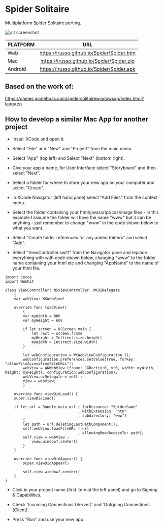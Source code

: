 # Spider Solitaire

Multiplatform Spider Solitaire porting.

![alt screenshot](https://raw.githubusercontent.com/lrusso/Spider/master/Spider.png)

| PLATFORM  | URL
| :------------ |:---------------:|
| Web | https://lrusso.github.io/Spider/Spider.htm
| Mac | https://lrusso.github.io/Spider/Spider.zip
| Android | https://lrusso.github.io/Spider/Spider.apk

## Based on the work of:

https://games.gameboss.com/spidersolitairewindowsxp/index.html?lang=en

## How to develop a similar Mac App for another project

* Install XCode and open it.

* Select "File" and "New" and "Project" from the main menu.

* Select "App" (top left) and Select "Next" (bottom right).

* Give your app a name, for User Interface select "Storyboard" and then select "Next".

* Select a folder for where to store your new app on your computer and select "Create".

* In XCode Navigator (left hand pane) select "Add Files" from the context menu.

* Select the folder containing your html/javascript/css/image files - in this example I assume the folder will have the name "www" but it can be anything - just remember to change "www" in the code shown below to what you want.

* Select "Create folder references for any added folders" and select "Add".

* Select "ViewController.swift" from the Navigator pane and replace everything with with code shown below, changing "www" to the folder name containing your html etc and changing "AppName" to the name of your html file.

```
import Cocoa
import WebKit

class ViewController: NSViewController, WKUIDelegate
    {
    var webView: WKWebView!

    override func loadView()
        {
        var myWidth = 800
        var myHeight = 600

        if let screen = NSScreen.main {
            let rect = screen.frame
            myHeight = Int(rect.size.height)
            myWidth = Int(rect.size.width)
        }

        let webConfiguration = WKWebViewConfiguration ();
        webConfiguration.preferences.setValue(true, forKey: "allowFileAccessFromFileURLs");
        webView = WKWebView (frame: CGRect(x:0, y:0, width: myWidth, height: myHeight), configuration:webConfiguration);
        webView.uiDelegate = self ;
        view = webView;
        }

    override func viewDidLoad() {
    super.viewDidLoad()

    if let url = Bundle.main.url ( forResource: "SpiderGame"
                                 , withExtension: "htm"
                                 , subdirectory: "www")
        {
        let path = url.deletingLastPathComponent();
        self.webView.loadFileURL ( url
                                 , allowingReadAccessTo: path);
        self.view = webView ;
            view.window?.center()
        }
    }
    
    override func viewDidAppear() {
        super.viewDidAppear()

        self.view.window?.center()
    }
}
```

* Click in your project name (first item at the left panel) and go to Signing & Capabilities.

* Check 'Incoming Connections (Server)' and 'Outgoing Connections (Client)'.

* Press "Run" and use your new app.
